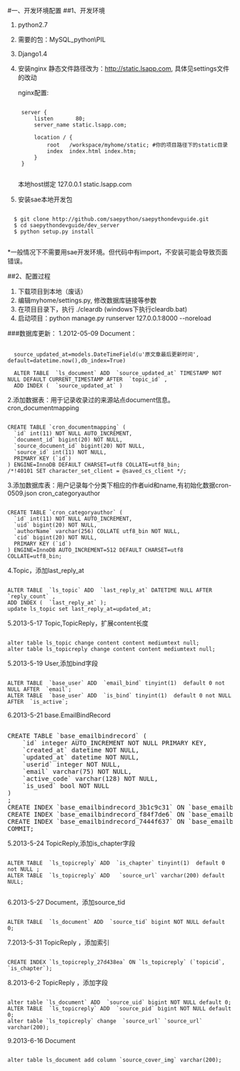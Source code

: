 #一、开发环境配置
##1、开发环境
1. python2.7
2. 需要的包：MySQL_python\PIL
3. Django1.4
4. 安装nginx
 静态文件路径改为：http://static.lsapp.com, 具体见settings文件的改动

	nginx配置:
	<pre><code>
 	server {
        listen       80;
        server_name static.lsapp.com;
 
        location / {
            root   /workspace/myhome/static; #你的项目路径下的static目录
            index  index.html index.htm;
        }
    }
 	</code></pre>

	本地host绑定
	127.0.0.1 static.lsapp.com
5. 安装sae本地开发包
  <pre><code>
  $ git clone http://github.com/saepython/saepythondevguide.git
  $ cd saepythondevguide/dev_server
  $ python setup.py install
  </code></pre>
  *一般情况下不需要用sae开发环境。但代码中有import，不安装可能会导致页面错误。
  
##2、配置过程
1. 下载项目到本地（废话）
2. 编辑myhome/settings.py, 修改数据库链接等参数
3. 在项目目录下，执行 ./cleardb (windows下执行cleardb.bat)
4. 启动项目：python manage.py runserver 127.0.0.1:8000 --noreload

###数据库更新：
1.2012-05-09
Document： 
<pre><code>
  source_updated_at=models.DateTimeField(u'原文章最后更新时间', default=datetime.now(),db_index=True)
  
  ALTER TABLE  `ls_document` ADD  `source_updated_at` TIMESTAMP NOT NULL DEFAULT CURRENT_TIMESTAMP AFTER  `topic_id` ,
  ADD INDEX (  `source_updated_at` )
</code></pre>

2.添加数据表：用于记录收录过的来源站点document信息。
cron_documentmapping
<pre><code>
CREATE TABLE `cron_documentmapping` (
  `id` int(11) NOT NULL AUTO_INCREMENT,
  `document_id` bigint(20) NOT NULL,
  `source_document_id` bigint(20) NOT NULL,
  `source_id` int(11) NOT NULL,
  PRIMARY KEY (`id`)
) ENGINE=InnoDB DEFAULT CHARSET=utf8 COLLATE=utf8_bin;
/*!40101 SET character_set_client = @saved_cs_client */;
</code></pre>

3.添加数据库表：用户记录每个分类下相应的作者uid和name,有初始化数据cron-0509.json
cron_categoryauthor
<pre><code>
CREATE TABLE `cron_categoryauthor` (
  `id` int(11) NOT NULL AUTO_INCREMENT,
  `uid` bigint(20) NOT NULL,
  `authorName` varchar(256) COLLATE utf8_bin NOT NULL,
  `cid` bigint(20) NOT NULL,
  PRIMARY KEY (`id`)
) ENGINE=InnoDB AUTO_INCREMENT=512 DEFAULT CHARSET=utf8 COLLATE=utf8_bin;
</code></pre>

4.Topic，添加last_reply_at
<pre><code>
ALTER TABLE  `ls_topic` ADD  `last_reply_at` DATETIME NULL AFTER  `reply_count` ,
ADD INDEX (  `last_reply_at` );
update ls_topic set last_reply_at=updated_at;
</code></pre>

5.2013-5-17
Topic,TopicReply，扩展content长度
<pre><code>
alter table ls_topic change content content mediumtext null;
alter table ls_topicreply change content content mediumtext null;
</code></pre>

5.2013-5-19
User,添加bind字段
<pre><code>
ALTER TABLE  `base_user` ADD  `email_bind` tinyint(1)  default 0 not NULL AFTER  `email`;
ALTER TABLE  `base_user` ADD  `is_bind` tinyint(1)  default 0 not NULL AFTER  `is_active`;
</code></pre>

6.2013-5-21
base.EmailBindRecord
<pre></code>
CREATE TABLE `base_emailbindrecord` (
    `id` integer AUTO_INCREMENT NOT NULL PRIMARY KEY,
    `created_at` datetime NOT NULL,
    `updated_at` datetime NOT NULL,
    `userid` integer NOT NULL,
    `email` varchar(75) NOT NULL,
    `active_code` varchar(128) NOT NULL,
    `is_used` bool NOT NULL
)
;
CREATE INDEX `base_emailbindrecord_3b1c9c31` ON `base_emailbindrecord` (`created_at`);
CREATE INDEX `base_emailbindrecord_f84f7de6` ON `base_emailbindrecord` (`updated_at`);
CREATE INDEX `base_emailbindrecord_7444f637` ON `base_emailbindrecord` (`userid`);
COMMIT;
</code></pre>

5.2013-5-24
TopicReply,添加is_chapter字段
<pre><code>
ALTER TABLE  `ls_topicreply` ADD  `is_chapter` tinyint(1)  default 0 not NULL ;
ALTER TABLE  `ls_topicreply` ADD   `source_url` varchar(200) default  NULL;

</code></pre>

6.2013-5-27
Document，添加source_tid
<pre><code>
ALTER TABLE  `ls_document` ADD  `source_tid` bigint NOT NULL default 0;
</code></pre>

7.2013-5-31
TopicReply ，添加索引
<pre><code>
CREATE INDEX `ls_topicreply_27d438ea` ON `ls_topicreply` (`topicid`, `is_chapter`);
</code></pre>

8.2013-6-2
TopicReply ，添加字段
<pre><code>
alter table `ls_document` ADD  `source_uid` bigint NOT NULL default 0;
ALTER TABLE  `ls_topicreply` ADD  `source_pid` bigint NOT NULL default 0;
alter table `ls_topicreply` change  `source_url` `source_url` varchar(200);
</code></pre>

9.2013-6-16
Document
<pre><code>
alter table ls_document add column `source_cover_img` varchar(200);
</code></pre>